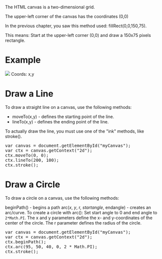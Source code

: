 The HTML canvas is a two-dimensional grid.

The upper-left corner of the canvas has the coordinates (0,0)

In the previous chapter, you saw this method used: fillRect(0,0,150,75).

This means: Start at the upper-left corner (0,0) and draw a 150x75 pixels rectangle.
<h1>Example</h1>
<img src="https://i.imgur.com/eAWvqEI.jpg">
Coords: x,y
<h1>Draw a Line</h1>
To draw a straight line on a canvas, use the following methods:
<ul>
  <li>moveTo(x,y) - defines the starting point of the line.</li>
  <li>lineTo(x,y) - defines the ending point of the line.</li>
</ul>
To actually draw the line, you must use one of the "ink" methods, like stroke().
<pre>
var canvas = document.getElementById("myCanvas");
var ctx = canvas.getContext("2d");
ctx.moveTo(0, 0);
ctx.lineTo(200, 100);
ctx.stroke();
</pre>
<h1>Draw a Circle</h1>
To draw a circle on a canvas, use the following methods:

beginPath() - begins a path
arc(<i>x</i>, <i>y</i>, </i>r</i>, <i>startangle</i>, </i>endangle</i>) - creates an arc/curve. To create a circle with arc(): Set start angle to 0 and end angle to <code>2*Math.PI</code>. The x and y parameters define the x- and y-coordinates of the center of the circle. The r parameter defines the radius of the circle.
<pre>
var canvas = document.getElementById("myCanvas");
var ctx = canvas.getContext("2d");
ctx.beginPath();
ctx.arc(95, 50, 40, 0, 2 * Math.PI);
ctx.stroke();
</pre>
